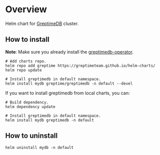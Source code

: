 # Overview

Helm chart for [GreptimeDB](https://github.com/GreptimeTeam/greptimedb) cluster.

## How to install

**Note**: Make sure you already install the [greptimedb-operator](../greptimedb-operator/README.md).

```console
# Add charts repo.
helm repo add greptime https://greptimeteam.github.io/helm-charts/
helm repo update

# Install greptimedb in default namespace.
helm install mydb greptime/greptimedb -n default --devel
```

If you want to install greptimedb from local charts, you can:

```console
# Build dependency.
helm dependency update

# Install greptimedb in default namespace.
helm install mydb greptimedb -n default
```

## How to uninstall

```console
helm uninstall mydb -n default
```

